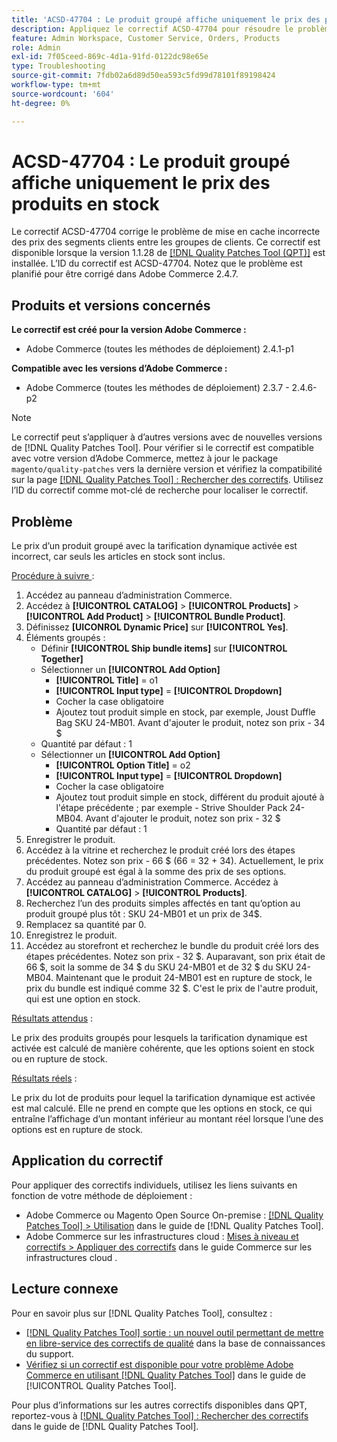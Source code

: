```yaml
---
title: 'ACSD-47704 : Le produit groupé affiche uniquement le prix des produits en stock'
description: Appliquez le correctif ACSD-47704 pour résoudre le problème d’Adobe Commerce où un produit groupé affiche uniquement le prix des produits en stock.
feature: Admin Workspace, Customer Service, Orders, Products
role: Admin
exl-id: 7f05ceed-869c-4d1a-91fd-0122dc98e65e
type: Troubleshooting
source-git-commit: 7fdb02a6d89d50ea593c5fd99d78101f89198424
workflow-type: tm+mt
source-wordcount: '604'
ht-degree: 0%

---
```


# ACSD-47704 : Le produit groupé affiche uniquement le prix des produits en stock

Le correctif ACSD-47704 corrige le problème de mise en cache incorrecte des prix des segments clients entre les groupes de clients. Ce correctif est disponible lorsque la version 1.1.28 de [[!DNL Quality Patches Tool (QPT)]](https://experienceleague.adobe.com/en/docs/commerce-operations/tools/quality-patches-tool/quality-patches-tool-to-self-serve-quality-patches) est installée. L’ID du correctif est ACSD-47704. Notez que le problème est planifié pour être corrigé dans Adobe Commerce 2.4.7.

## Produits et versions concernés

**Le correctif est créé pour la version Adobe Commerce :**

* Adobe Commerce (toutes les méthodes de déploiement) 2.4.1-p1

**Compatible avec les versions d’Adobe Commerce :**

* Adobe Commerce (toutes les méthodes de déploiement) 2.3.7 - 2.4.6-p2

>[!NOTE]
>
>Le correctif peut s’appliquer à d’autres versions avec de nouvelles versions de [!DNL Quality Patches Tool]. Pour vérifier si le correctif est compatible avec votre version d’Adobe Commerce, mettez à jour le package `magento/quality-patches` vers la dernière version et vérifiez la compatibilité sur la page [[!DNL Quality Patches Tool] : Rechercher des correctifs](https://experienceleague.adobe.com/tools/commerce-quality-patches/index.html). Utilisez l’ID du correctif comme mot-clé de recherche pour localiser le correctif.

## Problème

Le prix d’un produit groupé avec la tarification dynamique activée est incorrect, car seuls les articles en stock sont inclus.

<u>Procédure à suivre </u> :

1. Accédez au panneau d’administration Commerce.
1. Accédez à **[!UICONTROL CATALOG]** > **[!UICONTROL Products]** > **[!UICONTROL Add Product]** > **[!UICONTROL Bundle Product]**.
1. Définissez **[UICONROL Dynamic Price]** sur **[!UICONTROL Yes]**.
1. Éléments groupés :
   * Définir **[!UICONTROL Ship bundle items]** sur **[!UICONTROL Together]**
   * Sélectionner un **[!UICONTROL Add Option]**
      * **[!UICONTROL Title]** = o1
      * **[!UICONTROL Input type]** = **[!UICONTROL Dropdown]**
      * Cocher la case obligatoire
      * Ajoutez tout produit simple en stock, par exemple, Joust Duffle Bag SKU 24-MB01. Avant d&#39;ajouter le produit, notez son prix - 34 $
   * Quantité par défaut : 1
   * Sélectionner un **[!UICONTROL Add Option]**
      * **[!UICONTROL Option Title]** = o2
      * **[!UICONTROL Input type]** = **[!UICONTROL Dropdown]**
      * Cocher la case obligatoire
      * Ajoutez tout produit simple en stock, différent du produit ajouté à l&#39;étape précédente ; par exemple - Strive Shoulder Pack 24-MB04. Avant d&#39;ajouter le produit, notez son prix - 32 $
      * Quantité par défaut : 1
1. Enregistrer le produit.
1. Accédez à la vitrine et recherchez le produit créé lors des étapes précédentes. Notez son prix - 66 $
(66 = 32 + 34).
Actuellement, le prix du produit groupé est égal à la somme des prix de ses options.
1. Accédez au panneau d’administration Commerce. Accédez à **[!UICONTROL CATALOG]** > **[!UICONTROL Products]**.
1. Recherchez l’un des produits simples affectés en tant qu’option au produit groupé plus tôt :
SKU 24-MB01 et un prix de 34$.
1. Remplacez sa quantité par 0.
1. Enregistrez le produit.
1. Accédez au storefront et recherchez le bundle du produit créé lors des étapes précédentes. Notez son prix - 32 $. Auparavant, son prix était de 66 $, soit la somme de 34 $ du SKU 24-MB01 et de 32 $ du SKU 24-MB04. Maintenant que le produit 24-MB01 est en rupture de stock, le prix du bundle est indiqué comme 32 $. C&#39;est le prix de l&#39;autre produit, qui est une option en stock.

<u>Résultats attendus</u> :

Le prix des produits groupés pour lesquels la tarification dynamique est activée est calculé de manière cohérente, que les options soient en stock ou en rupture de stock.

<u>Résultats réels</u> :

Le prix du lot de produits pour lequel la tarification dynamique est activée est mal calculé. Elle ne prend en compte que les options en stock, ce qui entraîne l’affichage d’un montant inférieur au montant réel lorsque l’une des options est en rupture de stock.

## Application du correctif

Pour appliquer des correctifs individuels, utilisez les liens suivants en fonction de votre méthode de déploiement :

* Adobe Commerce ou Magento Open Source On-premise : [[!DNL Quality Patches Tool] > Utilisation](/help/tools/quality-patches-tool/usage.md) dans le guide de [!DNL Quality Patches Tool].
* Adobe Commerce sur les infrastructures cloud : [Mises à niveau et correctifs > Appliquer des correctifs](https://experienceleague.adobe.com/docs/commerce-cloud-service/user-guide/develop/upgrade/apply-patches.html) dans le guide Commerce sur les infrastructures cloud .

## Lecture connexe

Pour en savoir plus sur [!DNL Quality Patches Tool], consultez :

* [[!DNL Quality Patches Tool] sortie : un nouvel outil permettant de mettre en libre-service des correctifs de qualité](https://experienceleague.adobe.com/en/docs/commerce-operations/tools/quality-patches-tool/quality-patches-tool-to-self-serve-quality-patches) dans la base de connaissances du support.
* [Vérifiez si un correctif est disponible pour votre problème Adobe Commerce en utilisant [!DNL Quality Patches Tool]](/help/tools/quality-patches-tool/patches-available-in-qpt/check-patch-for-magento-issue-with-magento-quality-patches.md) dans le guide de [!UICONTROL Quality Patches Tool].


Pour plus d’informations sur les autres correctifs disponibles dans QPT, reportez-vous à [[!DNL Quality Patches Tool] : Rechercher des correctifs](https://experienceleague.adobe.com/tools/commerce-quality-patches/index.html) dans le guide de [!DNL Quality Patches Tool].
